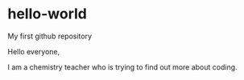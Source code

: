 # hello-world
My first github repository

Hello everyone,

I am a chemistry teacher who is trying to find out more about coding.
